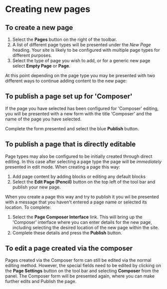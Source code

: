 # Creating new pages

## To create a new page

1. Select the **Pages** button on the right of the toolbar.
2. A list of different page types will be presented under the *New Page* heading.
Your site is likely to be configured with multiple page types for different purposes.
3. Select the type of page you wish to add, or for a generic new page select **Empty Page** or **Page**.

At this point depending on the page type you may be presented with two different ways to continue adding content to the new page:

## To publish a page set up for 'Composer'

If the page you have selected has been configured for 'Composer' editing, you will be presented with a new form with the title 'Composer' and the name of the page you have selected.

Complete the form presented and select the blue **Publish** button. 

## To publish a page that is directly editable
Page types may also be configured to be initially created through direct editing. In this case after selecting a page type the page will be *immediately* presented in edit mode. When creating a page this way:

1. Add page content by adding blocks or editing any default blocks
2. Select the **Edit Page (Pencil)** button on the top left of the tool bar and publish your new page.

When you create a page this way and try to publish it you wil be presented with a message that you haven't entered a page name or selected its location. To complete:

1. Select the **Page Composer Interface** link. This will bring up the 'Composer' interface where you can enter details for the new page, including selecting the desired location of the new page within the site.
2. Complete these details and press the **Publish** button.

## To edit a page created via the composer

Pages created via the Composer form can still be edited via the normal editing method. However, the special fields need to be edited by clicking on the **Page Settings** button on the tool bar and selecting **Composer** from the panel. The Composer form will be presented again, where you can make further edits and Publish the page.